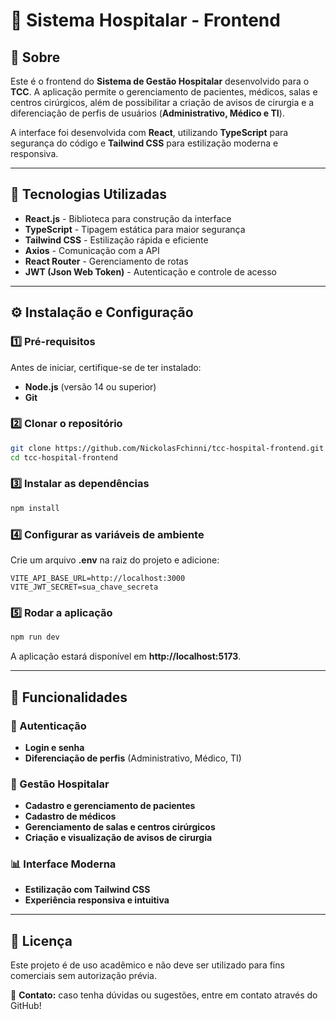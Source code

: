 # 🏥 Sistema Hospitalar - Frontend

## 📌 Sobre
Este é o frontend do **Sistema de Gestão Hospitalar** desenvolvido para o **TCC**. A aplicação permite o gerenciamento de pacientes, médicos, salas e centros cirúrgicos, além de possibilitar a criação de avisos de cirurgia e a diferenciação de perfis de usuários (**Administrativo, Médico e TI**).

A interface foi desenvolvida com **React**, utilizando **TypeScript** para segurança do código e **Tailwind CSS** para estilização moderna e responsiva.

---

## 🚀 Tecnologias Utilizadas
- **React.js** - Biblioteca para construção da interface
- **TypeScript** - Tipagem estática para maior segurança
- **Tailwind CSS** - Estilização rápida e eficiente
- **Axios** - Comunicação com a API
- **React Router** - Gerenciamento de rotas
- **JWT (Json Web Token)** - Autenticação e controle de acesso

---

## ⚙️ Instalação e Configuração
### 1️⃣ Pré-requisitos
Antes de iniciar, certifique-se de ter instalado:
- **Node.js** (versão 14 ou superior)
- **Git**

### 2️⃣ Clonar o repositório
```bash
git clone https://github.com/NickolasFchinni/tcc-hospital-frontend.git
cd tcc-hospital-frontend
```

### 3️⃣ Instalar as dependências
```bash
npm install
```

### 4️⃣ Configurar as variáveis de ambiente
Crie um arquivo **.env** na raiz do projeto e adicione:
```
VITE_API_BASE_URL=http://localhost:3000
VITE_JWT_SECRET=sua_chave_secreta
```

### 5️⃣ Rodar a aplicação
```bash
npm run dev
```

A aplicação estará disponível em **http://localhost:5173**.

---

## 🔑 Funcionalidades
### 🔹 Autenticação
- **Login e senha**
- **Diferenciação de perfis** (Administrativo, Médico, TI)

### 🏥 Gestão Hospitalar
- **Cadastro e gerenciamento de pacientes**
- **Cadastro de médicos**
- **Gerenciamento de salas e centros cirúrgicos**
- **Criação e visualização de avisos de cirurgia**

### 📊 Interface Moderna
- **Estilização com Tailwind CSS**
- **Experiência responsiva e intuitiva**

---

## 📜 Licença
Este projeto é de uso acadêmico e não deve ser utilizado para fins comerciais sem autorização prévia.

📩 **Contato:** caso tenha dúvidas ou sugestões, entre em contato através do GitHub!

